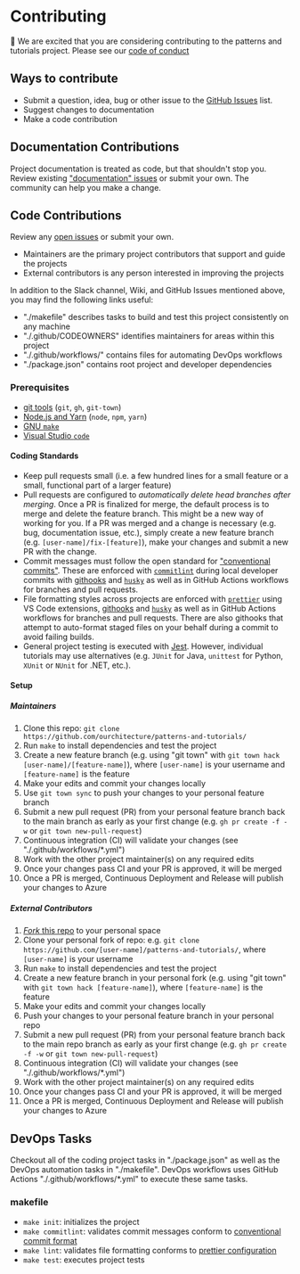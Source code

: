 # Contributing

👋 We are excited that you are considering contributing to the patterns and tutorials project. Please see our [code of conduct](./CODE_OF_CONDUCT.md)

## Ways to contribute

- Submit a question, idea, bug or other issue to the [GitHub Issues][project-issues] list.
- Suggest changes to documentation
- Make a code contribution

## Documentation Contributions

Project documentation is treated as code, but that shouldn't stop you. Review existing ["documentation" issues][project-issues-docs] or submit your own. The community can help you make a change.

## Code Contributions

Review any [open issues][project-issues] or submit your own.

- Maintainers are the primary project contributors that support and guide the projects
- External contributors is any person interested in improving the projects

In addition to the Slack channel, Wiki, and GitHub Issues mentioned above, you may find the following links useful:

- "./makefile" describes tasks to build and test this project consistently on any machine
- "./.github/CODEOWNERS" identifies maintainers for areas within this project
- "./.github/workflows/" contains files for automating DevOps workflows
- "./package.json" contains root project and developer dependencies

### Prerequisites

- [git tools][git] (`git`, `gh`, `git-town`)
- [Node.js and Yarn][nodejs] (`node`, `npm`, `yarn`)
- [GNU `make`][make]
- [Visual Studio `code`][vscode]

#### Coding Standards

- Keep pull requests small (i.e. a few hundred lines for a small feature or a small, functional part of a larger feature)
- Pull requests are configured to _automatically delete head branches after merging_. Once a PR is finalized for merge, the default process is to merge and delete the feature branch. This might be a new way of working for you. If a PR was merged and a change is necessary (e.g. bug, documentation issue, etc.), simply create a new feature branch (e.g. `[user-name]/fix-[feature]`), make your changes and submit a new PR with the change.
- Commit messages must follow the open standard for ["conventional commits"][conventional-commits]. These are enforced with [`commitlint`][commitlint] during local developer commits with [githooks][git-hooks] and [`husky`][husky] as well as in GitHub Actions workflows for branches and pull requests.
- File formatting styles across projects are enforced with [`prettier`][prettier] using VS Code extensions, [githooks][git-hooks] and [`husky`][husky] as well as in GitHub Actions workflows for branches and pull requests. There are also githooks that attempt to auto-format staged files on your behalf during a commit to avoid failing builds.
- General project testing is executed with [Jest][jest]. However, individual tutorials may use alternatives (e.g. `JUnit` for Java, `unittest` for Python, `XUnit` or `NUnit` for .NET, etc.).

#### Setup

##### Maintainers

1. Clone this repo: `git clone https://github.com/ourchitecture/patterns-and-tutorials/`
2. Run `make` to install dependencies and test the project
3. Create a new feature branch (e.g. using "git town" with `git town hack [user-name]/[feature-name]`), where `[user-name]` is your username and `[feature-name]` is the feature
4. Make your edits and commit your changes locally
5. Use `git town sync` to push your changes to your personal feature branch
6. Submit a new pull request (PR) from your personal feature branch back to the main branch as early as your first change (e.g. `gh pr create -f -w` or `git town new-pull-request`)
7. Continuous integration (CI) will validate your changes (see "./.github/workflows/\*.yml")
8. Work with the other project maintainer(s) on any required edits
9. Once your changes pass CI and your PR is approved, it will be merged
10. Once a PR is merged, Continuous Deployment and Release will publish your changes to Azure

##### External Contributors

1. [_Fork_ this repo][project-fork] to your personal space
2. Clone your personal fork of repo: e.g. `git clone https://github.com/[user-name]/patterns-and-tutorials/`, where `[user-name]` is your username
3. Run `make` to install dependencies and test the project
4. Create a new feature branch in your personal fork (e.g. using "git town" with `git town hack [feature-name]`), where `[feature-name]` is the feature
5. Make your edits and commit your changes locally
6. Push your changes to your personal feature branch in your personal repo
7. Submit a new pull request (PR) from your personal feature branch back to the main repo branch as early as your first change (e.g. `gh pr create -f -w` or `git town new-pull-request`)
8. Continuous integration (CI) will validate your changes (see "./.github/workflows/\*.yml")
9. Work with the other project maintainer(s) on any required edits
10. Once your changes pass CI and your PR is approved, it will be merged
11. Once a PR is merged, Continuous Deployment and Release will publish your changes to Azure

## DevOps Tasks

Checkout all of the coding project tasks in "./package.json" as well as the DevOps automation tasks in "./makefile". DevOps workflows uses GitHub Actions "./.github/workflows/\*.yml" to execute these same tasks.

### makefile

- `make init`: initializes the project
- `make commitlint`: validates commit messages conform to [conventional commit format][conventional-commits]
- `make lint`: validates file formatting conforms to [prettier configuration][prettier]
- `make test`: executes project tests

[project-issues]: https://github.com/ourchitecture/patterns-and-tutorials/issues
[project-issues-docs]: https://github.com/ourchitecture/patterns-and-tutorials/labels/documentation
[project-fork]: https://github.com/ourchitecture/patterns-and-tutorials/fork
[git]: ../src/tools/git/README.md
[nodejs]: ../src/runtimes/node/README.md
[make]: ../src/tools/make/README.md
[vscode]: ../src/editors/vscode/README.md
[conventional-commits]: https://www.conventionalcommits.org/en/v1.0.0/
[commitlint]: https://commitlint.js.org/
[husky]: https://github.com/typicode/husky#husky
[git-hooks]: https://git-scm.com/docs/githooks
[jest]: https://jestjs.io/
[prettier]: https://prettier.io/

